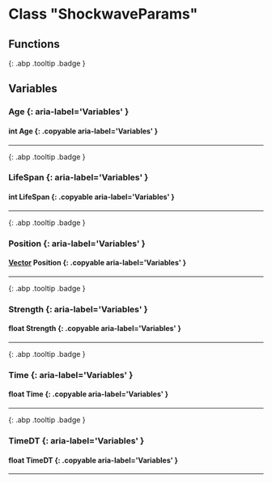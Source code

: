 # Class "ShockwaveParams"
## Functions
[ ](#){: .abp .tooltip .badge }
## Variables
### Age {: aria-label='Variables' }
#### int Age  {: .copyable aria-label='Variables' }

___ 
[ ](#){: .abp .tooltip .badge }
### LifeSpan {: aria-label='Variables' }
#### int LifeSpan  {: .copyable aria-label='Variables' }

___ 
[ ](#){: .abp .tooltip .badge }
### Position {: aria-label='Variables' }
#### [Vector](../Vector) Position  {: .copyable aria-label='Variables' }

___ 
[ ](#){: .abp .tooltip .badge }
### Strength {: aria-label='Variables' }
#### float Strength  {: .copyable aria-label='Variables' }

___ 
[ ](#){: .abp .tooltip .badge }
### Time {: aria-label='Variables' }
#### float Time  {: .copyable aria-label='Variables' }

___ 
[ ](#){: .abp .tooltip .badge }
### TimeDT {: aria-label='Variables' }
#### float TimeDT  {: .copyable aria-label='Variables' }

___ 
